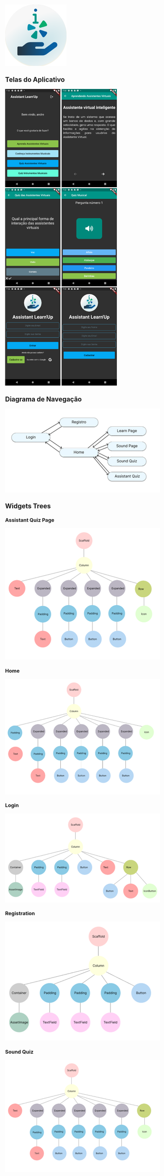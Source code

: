 <img src="https://raw.githubusercontent.com/Aan3dree/AssistantLearnUP/main/src/assets/images/playstore.png" width="200" height="200">

## Telas do Aplicativo

<img src="https://raw.githubusercontent.com/Aan3dree/AssistantLearnUP/main/src/assets/prints/home.png" width="180" height="320" > <img src="https://raw.githubusercontent.com/Aan3dree/AssistantLearnUP/main/src/assets/prints/learn.png" width="180" height="320" > <img src="https://raw.githubusercontent.com/Aan3dree/AssistantLearnUP/main/src/assets/prints/quiz1.png" width="180" height="320" > <img src="https://raw.githubusercontent.com/Aan3dree/AssistantLearnUP/main/src/assets/prints/quiz2.png" width="180" height="320" > <img src="https://raw.githubusercontent.com/Aan3dree/AssistantLearnUP/main/src/assets/prints/login.png" width="180" height="320" > <img src="https://raw.githubusercontent.com/Aan3dree/AssistantLearnUP/main/src/assets/prints/register.png" width="180" height="320" >

## Diagrama de Navegação

![](https://raw.githubusercontent.com/Aan3dree/AssistantLearnUP/main/src/assets/widgetsTree/Navigation.png)

## Widgets Trees

### Assistant Quiz Page
<img src="https://raw.githubusercontent.com/Aan3dree/AssistantLearnUP/main/src/assets/widgetsTree/Assistant%20Quiz%20Page.png" >

### Home
<img src="https://raw.githubusercontent.com/Aan3dree/AssistantLearnUP/main/src/assets/widgetsTree/HomePage.png" >

### Login
<img src="https://raw.githubusercontent.com/Aan3dree/AssistantLearnUP/main/src/assets/widgetsTree/Login%20page.png" >

### Registration
<img src="https://raw.githubusercontent.com/Aan3dree/AssistantLearnUP/main/src/assets/widgetsTree/Register%20page.png" >

### Sound Quiz
<img src="https://raw.githubusercontent.com/Aan3dree/AssistantLearnUP/main/src/assets/widgetsTree/Sound%20Quiz%20Page.png" >

